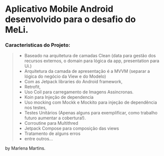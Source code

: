 # Aplicativo Mobile Android desenvolvido para o desafio do MeLi.

 ### Caracteristicas do Projeto:
 
> * Baseado na arquitetura de camadas Clean (data para gestão dos recursos externos, o domain para lógica da app, presentation para Ui.)
> * Arquitetura da camada de apresentação é a MVVM (separar a lógica do negócio da View e do Modelo)
> * Com as Jetpack libraries do Android framework,
> * Retrofit, 
> * Uso Coil para carregamento de Imagens Assincronas.
> * Koin para Injeção de dependencia
> * Uso mocking com Mockk e Mockito para injeção de dependência nos testes,
> *  Testes Unitários (Apenas alguns para exemplificar, como trabalho futuro aumentar a cobertura!).
> *  Corroutine para Multithred
> *  Jetpack Compose para composição das views
> *  Tratamento de alguns erros
> *  entre outros...


by Marlena Martins.
